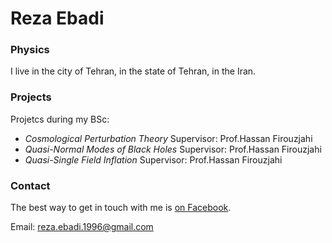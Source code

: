 # Reza Ebadi

### Physics

I live in the city of Tehran, in the state of Tehran, in the Iran.

### Projects

Projetcs during my BSc:

- *Cosmological Perturbation Theory* Supervisor: Prof.Hassan Firouzjahi
- *Quasi-Normal Modes of Black Holes* Supervisor: Prof.Hassan Firouzjahi
- *Quasi-Single Field Inflation* Supervisor: Prof.Hassan Firouzjahi


### Contact

The best way to get in touch with me is [on 
Facebook](https://www.facebook.com/?_rdr=p).

Email: [reza.ebadi.1996@gmail.com](reza.ebadi.1996@gmail.com)
